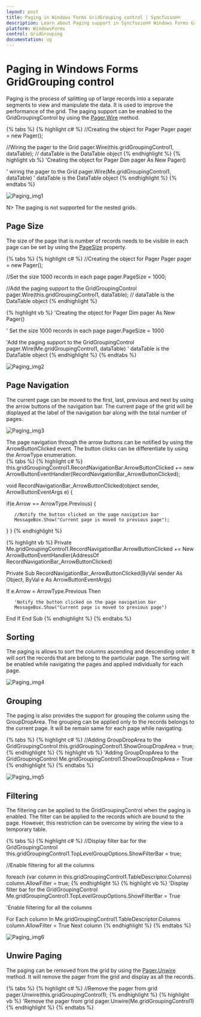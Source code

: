 ```yaml
---
layout: post
title: Paging in Windows Forms GridGrouping control | Syncfusion®
description: Learn about Paging support in Syncfusion® Windows Forms GridGrouping control, its elements and more details.
platform: WindowsForms
control: GridGrouping
documentation: ug
---
```


# Paging in Windows Forms GridGrouping control
Paging is the process of splitting up of large records into a separate segments to view and manipulate the data. It is used to improve the performance of the grid. The paging support can be enabled to the GridGroupingControl by using the [Pager.Wire](https://help.syncfusion.com/cr/windowsforms/Syncfusion.GridHelperClasses.Pager.html#Syncfusion_GridHelperClasses_Pager_Wire_Syncfusion_Windows_Forms_Grid_Grouping_GridGroupingControl_) method.

{% tabs %}
{% highlight c# %}
//Creating the object for Pager
Pager pager = new Pager();

//Wiring the pager to the Grid 
pager.Wire(this.gridGroupingControl1, dataTable); // dataTable is the DataTable object
{% endhighlight %}
{% highlight vb %}
'Creating the object for Pager
Dim pager As New Pager()

' wiring the pager to the Grid 
pager.Wire(Me.gridGroupingControl1, dataTable) ' dataTable is the DataTable object
{% endhighlight %}
{% endtabs %}

![Paging_img1](Paging_images/Paging_img1.png)

N> The paging is not supported for the nested grids.

## Page Size 
The size of the page that is number of records needs to be visible in each page can be set by using the [PageSize](https://help.syncfusion.com/cr/windowsforms/Syncfusion.GridHelperClasses.Pager.html#Syncfusion_GridHelperClasses_Pager_PageSize) property.

{% tabs %}
{% highlight c# %}
//Creating the object for Pager
Pager pager = new Pager();

//Set the size  1000 records in each page
pager.PageSize = 1000;

//Add the paging support to the GridGroupingControl 
pager.Wire(this.gridGroupingControl1, dataTable); // dataTable is the DataTable object
{% endhighlight %}

{% highlight vb %}
'Creating the object for Pager
Dim pager As New Pager()

' Set the size  1000 records in each page
pager.PageSize = 1000

'Add the paging support to the GridGroupingControl 
pager.Wire(Me.gridGroupingControl1, dataTable) ' dataTable is the DataTable object
{% endhighlight %}
{% endtabs %}

![Paging_img2](Paging_images/Paging_img2.png)

## Page Navigation
The current page can be moved to the first, last, previous and next by using the arrow buttons of the navigation bar. The current page of the grid will be displayed at the label of the navigation bar along with the total number of pages.

![Paging_img3](Paging_images/Paging_img3.png)

The page navigation through the arrow buttons can be notified by using the ArrowButtonClicked event. The button clicks can be differentiate by using the ArrowType enumeration.  
{% tabs %}
{% highlight c# %}
this.gridGroupingControl1.RecordNavigationBar.ArrowButtonClicked += new ArrowButtonEventHandler(RecordNavigationBar_ArrowButtonClicked);

void RecordNavigationBar_ArrowButtonClicked(object sender, ArrowButtonEventArgs e)
{

   if(e.Arrow == ArrowType.Previous)
   {          

       //Notify the button clicked on the page navigation bar
       MessageBox.Show("Current page is moved to previous page");
   }
}
{% endhighlight %}

{% highlight vb %}
Private Me.gridGroupingControl1.RecordNavigationBar.ArrowButtonClicked += New ArrowButtonEventHandler(AddressOf RecordNavigationBar_ArrowButtonClicked)

Private Sub RecordNavigationBar_ArrowButtonClicked(ByVal sender As Object, ByVal e As ArrowButtonEventArgs)

   If e.Arrow = ArrowType.Previous Then

       'Notify the button clicked on the page navigation bar
       MessageBox.Show("Current page is moved to previous page")
   End If
End Sub
{% endhighlight %}
{% endtabs %}

## Sorting
The paging is allows to sort the columns ascending and descending order. It will sort the records that are belong to the particular page. The sorting will be enabled while navigating the pages and applied individually for each page. 

![Paging_img4](Paging_images/Paging_img4.png)

## Grouping
The paging is also provides the support for grouping the column using the GroupDropArea. The grouping can be applied only to the records belongs to the current page. It will be remain same for each page while navigating.

{% tabs %}
{% highlight c# %}
//Adding GroupDropArea to the GridGroupingControl
this.gridGroupingControl1.ShowGroupDropArea = true;
{% endhighlight %}
{% highlight vb %}
'Adding GroupDropArea to the GridGroupingControl
Me.gridGroupingControl1.ShowGroupDropArea = True
{% endhighlight %}
{% endtabs %}

![Paging_img5](Paging_images/Paging_img5.png)

## Filtering 
The filtering can be applied to the GridGroupingControl when the paging is enabled. The filter can be applied to the records which are bound to the page. However, this restriction can be overcome by wiring the view to a temporary table. 

{% tabs %}
{% highlight c# %}
//Display filter bar for the GridGroupingControl
this.gridGroupingControl1.TopLevelGroupOptions.ShowFilterBar = true;

//Enable filtering for all the columns 

foreach (var column in this.gridGroupingControl1.TableDescriptor.Columns)
    column.AllowFilter = true;
{% endhighlight %}
{% highlight vb %}
'Display filter bar for the GridGroupingControl
Me.gridGroupingControl1.TopLevelGroupOptions.ShowFilterBar = True

'Enable filtering for all the columns 

For Each column In Me.gridGroupingControl1.TableDescriptor.Columns
    column.AllowFilter = True
Next column
{% endhighlight %}
{% endtabs %}

![Paging_img6](Paging_images/Paging_img6.png)

## Unwire Paging
The paging can be removed from the grid by using the [Pager.Unwire](https://help.syncfusion.com/cr/windowsforms/Syncfusion.GridHelperClasses.Pager.html#Syncfusion_GridHelperClasses_Pager_Unwire_Syncfusion_Windows_Forms_Grid_Grouping_GridGroupingControl_) method. It will remove the pager from the grid and display as all the records.

{% tabs %}
{% highlight c# %}
//Remove the pager from grid
pager.Unwire(this.gridGroupingControl1);
{% endhighlight %}
{% highlight vb %}
'Remove the pager from grid
pager.Unwire(Me.gridGroupingControl1)
{% endhighlight %}
{% endtabs %}
